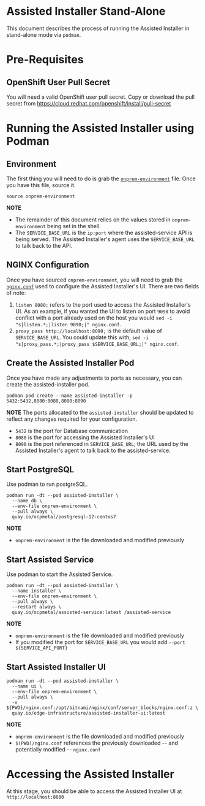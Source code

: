 Assisted Installer Stand-Alone
==============================

This document describes the process of running the Assisted Installer in
stand-alone mode via `podman`.

# Pre-Requisites

## OpenShift User Pull Secret

You will need a valid OpenShift user pull secret. Copy or download the pull
secret from https://cloud.redhat.com/openshift/install/pull-secret

# Running the Assisted Installer using Podman

## Environment

The first thing you will need to do is grab the
[`onprem-environment`](https://raw.githubusercontent.com/openshift/assisted-service/master/onprem-environment)
file. Once you have this file, source it.

```
source onprem-environment
```

**NOTE**
* The remainder of this document relies on the values stored in
    `onprem-environment` being set in the shell.
* The `SERVICE_BASE_URL` is the `ip:port` where the assisted-service
    API is being served. The Assisted Installer's agent uses the
    `SERVICE_BASE_URL` to talk back to the API.


## NGINX Configuration

Once you have sourced `onprem-environment`, you will need to grab the
[`nginx.conf`](https://raw.githubusercontent.com/openshift/assisted-service/master/deploy/ui/nginx.conf)
used to configure the Assisted Installer's UI. There are two fields of note:

1. `listen 8080;` refers to the port used to access the Assisted Installer's UI.
  As an example, if you wanted the UI to listen on port `9090` to avoid conflict
  with a port already used on the host you would `sed -i "s|listen.*;|listen 9090;|" nginx.conf`.
1. `proxy_pass http://localhost:8090;` is the default value of `SERVICE_BASE_URL`.
  You could update this with, `sed -i "s|proxy_pass.*;|proxy_pass $SERVICE_BASE_URL;|" nginx.conf`.

## Create the Assisted Installer Pod

Once you have made any adjustments to ports as necessary, you can create the
assisted-installer pod.

```
podman pod create --name assisted-installer -p 5432:5432,8080:8080,8090:8090
```

**NOTE**
The ports allocated to the `assisted-installer` should be updated to reflect any
changes required for your configuration.

* `5432` is the port for Database communication
* `8080` is the port for accessing the Assisted Installer's UI
* `8090` is the port referenced in `SERVICE_BASE_URL`; the URL used by the
    Assisted Installer's agent to talk back to the assisted-service.

## Start PostgreSQL

Use podman to run postgreSQL.

```
podman run -dt --pod assisted-installer \
  --name db \
  --env-file onprem-environment \
  --pull always \
  quay.io/ocpmetal/postgresql-12-centos7
```

**NOTE**
* `onprem-environment` is the file downloaded and modified previously

## Start Assisted Service

Use podman to start the Assisted Service.

```
podman run -dt --pod assisted-installer \
  --name installer \
  --env-file onprem-environment \
  --pull always \
  --restart always \
  quay.io/ocpmetal/assisted-service:latest /assisted-service
```

**NOTE**
* `onprem-environment` is the file downloaded and modified previously
* If you modified the port for `SERVICE_BASE_URL` you would add `--port ${SERVICE_API_PORT}`

## Start Assisted Installer UI

```
podman run -dt --pod assisted-installer \
  --name ui \
  --env-file onprem-environment \
  --pull always \
  -v ${PWD}/nginx.conf:/opt/bitnami/nginx/conf/server_blocks/nginx.conf:z \
  quay.io/edge-infrastructure/assisted-installer-ui:latest
```

**NOTE**
* `onprem-environment` is the file downloaded and modified previously
* `$(PWD)/nginx.conf` references the previously downloaded -- and potentially
    modified -- `nginx.conf`

# Accessing the Assisted Installer

At this stage, you should be able to access the Assisted Installer UI at
`http://localhost:8080`

